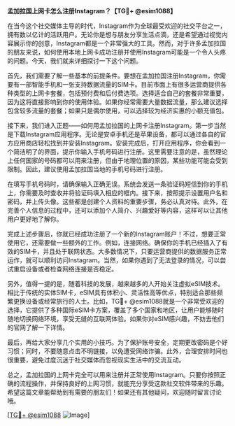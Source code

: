**孟加拉国上网卡怎么注册Instagram？【TG💪+ @esim1088】**

在当今这个社交媒体主导的时代，Instagram作为全球最受欢迎的社交平台之一，拥有数以亿计的活跃用户。无论你是想与朋友分享生活点滴，还是希望通过视觉内容展示你的创意，Instagram都是一个非常强大的工具。然而，对于许多孟加拉国的朋友来说，如何使用本地上网卡成功注册并使用Instagram可能是一个令人头疼的问题。今天，我们就来详细探讨一下这个问题。

首先，我们需要了解一些基本的前提条件。要想在孟加拉国注册Instagram，你需要有一部智能手机和一张支持数据流量的SIM卡。目前市面上有很多运营商提供各种类型的上网卡套餐，包括预付费和后付费选项。选择适合自己的套餐非常重要，因为这将直接影响到你的使用体验。如果你经常需要大量数据流量，那么建议选择包含较多流量的套餐；如果只是偶尔使用，可以选择较为经济实惠的小额充值包。

接下来，我们进入正题——如何用孟加拉国的上网卡注册Instagram。第一步当然是下载Instagram应用程序。无论是安卓手机还是苹果设备，都可以通过各自的官方应用商店轻松找到并安装Instagram。安装完成后，打开应用程序，你会看到一个简洁明了的界面，提示你输入手机号码进行注册。这里需要注意的是，虽然理论上任何国家的号码都可以用来注册，但由于地理位置的原因，某些功能可能会受到限制。因此，建议使用孟加拉国当地的手机号码进行注册。

在填写手机号码时，请确保输入正确无误。系统会发送一条验证码短信到你的手机上，你需要及时查收并将验证码填入相应的框内。接下来，按照提示设置用户名和密码，并上传头像。这些都是创建个人资料的重要步骤，务必认真对待。此外，在完善个人信息的过程中，还可以添加个人简介、兴趣爱好等内容，这样可以让其他用户更好地了解你。

完成上述步骤后，你就已经成功注册了一个新的Instagram账户！不过，想要正常使用它，还需要做一些额外的工作。例如，连接网络。确保你的手机已经插入了有效的SIM卡，并且处于联网状态。大多数情况下，只要运营商提供的数据服务正常运作，就可以顺利访问Instagram。当然，如果你遇到了无法登录的情况，可以尝试重启设备或者检查网络连接是否稳定。

另外，值得一提的是，随着科技的发展，越来越多的人开始关注虚拟eSIM技术。相比于传统的实体SIM卡，eSIM具有体积小、灵活性高等优点，特别适合那些频繁更换设备或经常旅行的人士。比如，TG💪+ @esim1088就是一个非常受欢迎的选择，它提供了多种国际eSIM卡方案，覆盖了多个国家和地区，让用户能够随时随地切换网络环境，享受无缝的互联网体验。如果你对eSIM感兴趣，不妨去他们的官网了解一下详情。

最后，再给大家分享几个实用的小技巧。为了保护账号安全，定期更改密码是个好习惯；同时，不要随意点击不明链接，以免遭受网络诈骗。此外，合理安排时间也很重要，避免过度沉迷于社交媒体而忽视现实生活中的交流互动。

总之，孟加拉国的上网卡完全可以用来注册并正常使用Instagram。只要你按照正确的流程操作，并保持良好的上网习惯，就能充分享受这款社交软件带来的乐趣。希望这篇文章能帮助到有需要的朋友们！如果还有其他疑问，欢迎随时留言讨论哦。

[[TG💪+ @esim1088](https://t.me/s/esim1088) ![Image](https://i.postimg.cc/4NQfJmqS/Snipaste-2025-05-13-00-14-12.png)]